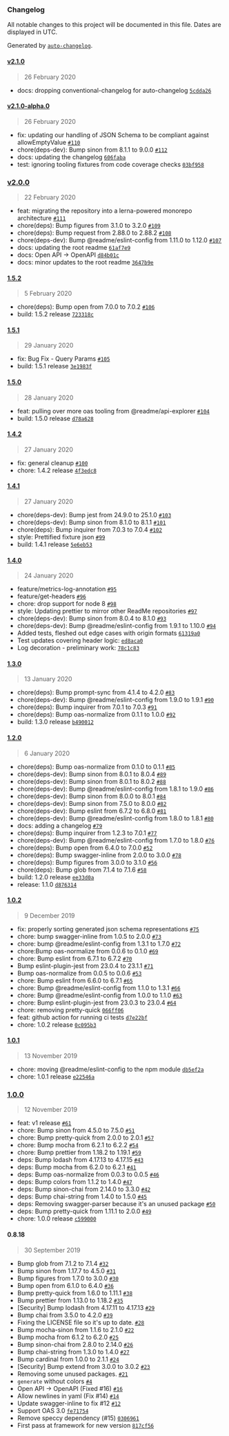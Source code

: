 ### Changelog

All notable changes to this project will be documented in this file. Dates are displayed in UTC.

Generated by [`auto-changelog`](https://github.com/CookPete/auto-changelog).

#### [v2.1.0](https://github.com/readmeio/oas/compare/v2.1.0-alpha.0...v2.1.0)

> 26 February 2020

- docs: dropping conventional-changelog for auto-changelog [`5cdda26`](https://github.com/readmeio/oas/commit/5cdda2683d9700dd892bd5b1d72a07eed0fc76a9)

#### [v2.1.0-alpha.0](https://github.com/readmeio/oas/compare/v2.0.0...v2.1.0-alpha.0)

> 26 February 2020

- fix: updating our handling of JSON Schema to be compliant against allowEmptyValue [`#110`](https://github.com/readmeio/oas/pull/110)
- chore(deps-dev): Bump sinon from 8.1.1 to 9.0.0 [`#112`](https://github.com/readmeio/oas/pull/112)
- docs: updating the changelog [`606faba`](https://github.com/readmeio/oas/commit/606faba762c81cfb7117a4d9becc2db0712aeb33)
- test: ignoring tooling fixtures from code coverage checks [`03bf958`](https://github.com/readmeio/oas/commit/03bf9585a4bca36cc7d07417f0947a89667b24b9)

### [v2.0.0](https://github.com/readmeio/oas/compare/1.5.2...v2.0.0)

> 22 February 2020

- feat: migrating the repository into a lerna-powered monorepo architecture [`#111`](https://github.com/readmeio/oas/pull/111)
- chore(deps): Bump figures from 3.1.0 to 3.2.0 [`#109`](https://github.com/readmeio/oas/pull/109)
- chore(deps): Bump request from 2.88.0 to 2.88.2 [`#108`](https://github.com/readmeio/oas/pull/108)
- chore(deps-dev): Bump @readme/eslint-config from 1.11.0 to 1.12.0 [`#107`](https://github.com/readmeio/oas/pull/107)
- docs: updating the root readme [`61af7e9`](https://github.com/readmeio/oas/commit/61af7e9b479b0c8d266286e03cd3f4c560d986e3)
- docs: Open API -&gt; OpenAPI [`d84b01c`](https://github.com/readmeio/oas/commit/d84b01c4f9ef2dfeb3556c15a17db04e0996f879)
- docs: minor updates to the root readme [`3647b9e`](https://github.com/readmeio/oas/commit/3647b9e4ebec6692988f72d6bbadd02cb0d840f3)

#### [1.5.2](https://github.com/readmeio/oas/compare/1.5.1...1.5.2)

> 5 February 2020

- chore(deps): Bump open from 7.0.0 to 7.0.2 [`#106`](https://github.com/readmeio/oas/pull/106)
- build: 1.5.2 release [`723318c`](https://github.com/readmeio/oas/commit/723318cf054b1bf42bbc579a991deece25d58653)

#### [1.5.1](https://github.com/readmeio/oas/compare/1.5.0...1.5.1)

> 29 January 2020

- fix: Bug Fix - Query Params [`#105`](https://github.com/readmeio/oas/pull/105)
- build: 1.5.1 release [`3e1983f`](https://github.com/readmeio/oas/commit/3e1983fb7b3bf04c1ba0f9286db6e0c158af8314)

#### [1.5.0](https://github.com/readmeio/oas/compare/1.4.2...1.5.0)

> 28 January 2020

- feat: pulling over more oas tooling from @readme/api-explorer [`#104`](https://github.com/readmeio/oas/pull/104)
- build: 1.5.0 release [`d78a628`](https://github.com/readmeio/oas/commit/d78a628fafb24451b0530bf714f938c8a42660ea)

#### [1.4.2](https://github.com/readmeio/oas/compare/1.4.1...1.4.2)

> 27 January 2020

- fix: general cleanup [`#100`](https://github.com/readmeio/oas/pull/100)
- chore: 1.4.2 release [`4f3edc8`](https://github.com/readmeio/oas/commit/4f3edc80cd6e3d7c9f6f380d8dd690883e0112eb)

#### [1.4.1](https://github.com/readmeio/oas/compare/1.4.0...1.4.1)

> 27 January 2020

- chore(deps-dev): Bump jest from 24.9.0 to 25.1.0 [`#103`](https://github.com/readmeio/oas/pull/103)
- chore(deps-dev): Bump sinon from 8.1.0 to 8.1.1 [`#101`](https://github.com/readmeio/oas/pull/101)
- chore(deps): Bump inquirer from 7.0.3 to 7.0.4 [`#102`](https://github.com/readmeio/oas/pull/102)
- style: Prettified fixture json [`#99`](https://github.com/readmeio/oas/pull/99)
- build: 1.4.1 release [`5e6eb53`](https://github.com/readmeio/oas/commit/5e6eb53ca9ac044de9622a421768321e5b65d74a)

#### [1.4.0](https://github.com/readmeio/oas/compare/1.3.0...1.4.0)

> 24 January 2020

- feature/metrics-log-annotation [`#95`](https://github.com/readmeio/oas/pull/95)
- feature/get-headers [`#96`](https://github.com/readmeio/oas/pull/96)
- chore: drop support for node 8 [`#98`](https://github.com/readmeio/oas/pull/98)
- style: Updating prettier to mirror other ReadMe repositories [`#97`](https://github.com/readmeio/oas/pull/97)
- chore(deps-dev): Bump sinon from 8.0.4 to 8.1.0 [`#93`](https://github.com/readmeio/oas/pull/93)
- chore(deps-dev): Bump @readme/eslint-config from 1.9.1 to 1.10.0 [`#94`](https://github.com/readmeio/oas/pull/94)
- Added tests, fleshed out edge cases with origin formats [`61319a0`](https://github.com/readmeio/oas/commit/61319a0a4a7cfd51fb439dfb8490cca275c65d37)
- Test updates covering header logic: [`ed8aca0`](https://github.com/readmeio/oas/commit/ed8aca04eef0bec8c7cdb6f9babcf72437014b39)
- Log decoration - preliminary work: [`78c1c83`](https://github.com/readmeio/oas/commit/78c1c8371346c131acd37378401e1d1dd1030aed)

#### [1.3.0](https://github.com/readmeio/oas/compare/1.2.0...1.3.0)

> 13 January 2020

- chore(deps): Bump prompt-sync from 4.1.4 to 4.2.0 [`#83`](https://github.com/readmeio/oas/pull/83)
- chore(deps-dev): Bump @readme/eslint-config from 1.9.0 to 1.9.1 [`#90`](https://github.com/readmeio/oas/pull/90)
- chore(deps): Bump inquirer from 7.0.1 to 7.0.3 [`#91`](https://github.com/readmeio/oas/pull/91)
- chore(deps): Bump oas-normalize from 0.1.1 to 1.0.0 [`#92`](https://github.com/readmeio/oas/pull/92)
- build: 1.3.0 release [`b490012`](https://github.com/readmeio/oas/commit/b49001299713f75e9eff9c114e4adfe0dbe7119c)

#### [1.2.0](https://github.com/readmeio/oas/compare/1.0.2...1.2.0)

> 6 January 2020

- chore(deps): Bump oas-normalize from 0.1.0 to 0.1.1 [`#85`](https://github.com/readmeio/oas/pull/85)
- chore(deps-dev): Bump sinon from 8.0.1 to 8.0.4 [`#89`](https://github.com/readmeio/oas/pull/89)
- chore(deps-dev): Bump sinon from 8.0.1 to 8.0.2 [`#88`](https://github.com/readmeio/oas/pull/88)
- chore(deps-dev): Bump @readme/eslint-config from 1.8.1 to 1.9.0 [`#86`](https://github.com/readmeio/oas/pull/86)
- chore(deps-dev): Bump sinon from 8.0.0 to 8.0.1 [`#84`](https://github.com/readmeio/oas/pull/84)
- chore(deps-dev): Bump sinon from 7.5.0 to 8.0.0 [`#82`](https://github.com/readmeio/oas/pull/82)
- chore(deps-dev): Bump eslint from 6.7.2 to 6.8.0 [`#81`](https://github.com/readmeio/oas/pull/81)
- chore(deps-dev): Bump @readme/eslint-config from 1.8.0 to 1.8.1 [`#80`](https://github.com/readmeio/oas/pull/80)
- docs: adding a changelog [`#79`](https://github.com/readmeio/oas/pull/79)
- chore(deps): Bump inquirer from 1.2.3 to 7.0.1 [`#77`](https://github.com/readmeio/oas/pull/77)
- chore(deps-dev): Bump @readme/eslint-config from 1.7.0 to 1.8.0 [`#76`](https://github.com/readmeio/oas/pull/76)
- chore(deps): Bump open from 6.4.0 to 7.0.0 [`#52`](https://github.com/readmeio/oas/pull/52)
- chore(deps): Bump swagger-inline from 2.0.0 to 3.0.0 [`#78`](https://github.com/readmeio/oas/pull/78)
- chore(deps): Bump figures from 3.0.0 to 3.1.0 [`#56`](https://github.com/readmeio/oas/pull/56)
- chore(deps): Bump glob from 7.1.4 to 7.1.6 [`#58`](https://github.com/readmeio/oas/pull/58)
- build: 1.2.0 release [`ee33d0a`](https://github.com/readmeio/oas/commit/ee33d0a473eb5340f118390a587b8d3b17dd41b6)
- release: 1.1.0 [`d876314`](https://github.com/readmeio/oas/commit/d876314dce2dc417ad0af2ad0955163eb66c500e)

#### [1.0.2](https://github.com/readmeio/oas/compare/1.0.1...1.0.2)

> 9 December 2019

- fix: properly sorting generated json schema representations [`#75`](https://github.com/readmeio/oas/pull/75)
- chore: bump swagger-inline from 1.0.5 to 2.0.0 [`#73`](https://github.com/readmeio/oas/pull/73)
- chore: bump @readme/eslint-config from 1.3.1 to 1.7.0 [`#72`](https://github.com/readmeio/oas/pull/72)
- chore:Bump oas-normalize from 0.0.6 to 0.1.0 [`#69`](https://github.com/readmeio/oas/pull/69)
- chore: Bump eslint from 6.7.1 to 6.7.2 [`#70`](https://github.com/readmeio/oas/pull/70)
- Bump eslint-plugin-jest from 23.0.4 to 23.1.1 [`#71`](https://github.com/readmeio/oas/pull/71)
- Bump oas-normalize from 0.0.5 to 0.0.6 [`#53`](https://github.com/readmeio/oas/pull/53)
- chore: Bump eslint from 6.6.0 to 6.7.1 [`#65`](https://github.com/readmeio/oas/pull/65)
- chore: Bump @readme/eslint-config from 1.1.0 to 1.3.1 [`#66`](https://github.com/readmeio/oas/pull/66)
- chore: Bump @readme/eslint-config from 1.0.0 to 1.1.0 [`#63`](https://github.com/readmeio/oas/pull/63)
- chore: Bump eslint-plugin-jest from 23.0.3 to 23.0.4 [`#64`](https://github.com/readmeio/oas/pull/64)
- chore: removing pretty-quick [`066ff06`](https://github.com/readmeio/oas/commit/066ff065104fe7540083aedf26ecfdc9325fbc97)
- feat: github action for running ci tests [`d7e22bf`](https://github.com/readmeio/oas/commit/d7e22bfa99da3dedad0702cc55b05fdd56cc5e9a)
- chore: 1.0.2 release [`0c095b3`](https://github.com/readmeio/oas/commit/0c095b31befe483f85430ac346d59b926569a19e)

#### [1.0.1](https://github.com/readmeio/oas/compare/1.0.0...1.0.1)

> 13 November 2019

- chore: moving @readme/eslint-config to the npm module [`db5ef2a`](https://github.com/readmeio/oas/commit/db5ef2a430288b40919674cdbcea0135f1f40634)
- chore: 1.0.1 release [`e22546a`](https://github.com/readmeio/oas/commit/e22546a5b5cc1139b820ed241bb978d7da545c89)

### [1.0.0](https://github.com/readmeio/oas/compare/0.8.18...1.0.0)

> 12 November 2019

- feat: v1 release [`#61`](https://github.com/readmeio/oas/pull/61)
- chore: Bump sinon from 4.5.0 to 7.5.0 [`#51`](https://github.com/readmeio/oas/pull/51)
- chore: Bump pretty-quick from 2.0.0 to 2.0.1 [`#57`](https://github.com/readmeio/oas/pull/57)
- chore: Bump mocha from 6.2.1 to 6.2.2 [`#54`](https://github.com/readmeio/oas/pull/54)
- chore: Bump prettier from 1.18.2 to 1.19.1 [`#59`](https://github.com/readmeio/oas/pull/59)
- deps: Bump lodash from 4.17.13 to 4.17.15 [`#43`](https://github.com/readmeio/oas/pull/43)
- deps: Bump mocha from 6.2.0 to 6.2.1 [`#41`](https://github.com/readmeio/oas/pull/41)
- deps: Bump oas-normalize from 0.0.3 to 0.0.5 [`#46`](https://github.com/readmeio/oas/pull/46)
- deps: Bump colors from 1.1.2 to 1.4.0 [`#47`](https://github.com/readmeio/oas/pull/47)
- deps: Bump sinon-chai from 2.14.0 to 3.3.0 [`#42`](https://github.com/readmeio/oas/pull/42)
- deps: Bump chai-string from 1.4.0 to 1.5.0 [`#45`](https://github.com/readmeio/oas/pull/45)
- deps: Removing swagger-parser because it's an unused package [`#50`](https://github.com/readmeio/oas/pull/50)
- deps: Bump pretty-quick from 1.11.1 to 2.0.0 [`#49`](https://github.com/readmeio/oas/pull/49)
- chore: 1.0.0 release [`c599000`](https://github.com/readmeio/oas/commit/c5990008e4b1041afa00b199df00e2d904de416c)

#### 0.8.18

> 30 September 2019

- Bump glob from 7.1.2 to 7.1.4 [`#32`](https://github.com/readmeio/oas/pull/32)
- Bump sinon from 1.17.7 to 4.5.0 [`#31`](https://github.com/readmeio/oas/pull/31)
- Bump figures from 1.7.0 to 3.0.0 [`#30`](https://github.com/readmeio/oas/pull/30)
- Bump open from 6.1.0 to 6.4.0 [`#36`](https://github.com/readmeio/oas/pull/36)
- Bump pretty-quick from 1.6.0 to 1.11.1 [`#38`](https://github.com/readmeio/oas/pull/38)
- Bump prettier from 1.13.0 to 1.18.2 [`#35`](https://github.com/readmeio/oas/pull/35)
- [Security] Bump lodash from 4.17.11 to 4.17.13 [`#29`](https://github.com/readmeio/oas/pull/29)
- Bump chai from 3.5.0 to 4.2.0 [`#39`](https://github.com/readmeio/oas/pull/39)
- Fixing the LICENSE file so it's up to date. [`#28`](https://github.com/readmeio/oas/pull/28)
- Bump mocha-sinon from 1.1.6 to 2.1.0 [`#22`](https://github.com/readmeio/oas/pull/22)
- Bump mocha from 6.1.2 to 6.2.0 [`#25`](https://github.com/readmeio/oas/pull/25)
- Bump sinon-chai from 2.8.0 to 2.14.0 [`#26`](https://github.com/readmeio/oas/pull/26)
- Bump chai-string from 1.3.0 to 1.4.0 [`#27`](https://github.com/readmeio/oas/pull/27)
- Bump cardinal from 1.0.0 to 2.1.1 [`#24`](https://github.com/readmeio/oas/pull/24)
- [Security] Bump extend from 3.0.0 to 3.0.2 [`#23`](https://github.com/readmeio/oas/pull/23)
- Removing some unused packages. [`#21`](https://github.com/readmeio/oas/pull/21)
- `generate` without colors [`#4`](https://github.com/readmeio/oas/pull/4)
- Open API -&gt; OpenAPI (Fixed #16) [`#16`](https://github.com/readmeio/oas/issues/16)
- Allow newlines in yaml (Fix #14) [`#14`](https://github.com/readmeio/oas/issues/14)
- Update swagger-inline to fix #12 [`#12`](https://github.com/readmeio/oas/issues/12)
- Support OAS 3.0 [`fe71754`](https://github.com/readmeio/oas/commit/fe717542297f86e6ca6ebe20edad1742bea32e19)
- Remove speccy dependency (#15) [`0306961`](https://github.com/readmeio/oas/commit/03069611389bdd6fa7917f767c41f58a9715d92c)
- First pass at framework for new version [`817cf56`](https://github.com/readmeio/oas/commit/817cf56080428abc42daaffe1dd0a4ecb26f791f)
